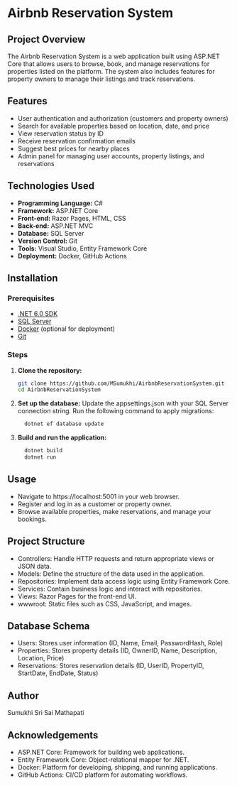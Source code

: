 # Airbnb Reservation System

## Project Overview
The Airbnb Reservation System is a web application built using ASP.NET Core that allows users to browse, book, and manage reservations for properties listed on the platform. The system also includes features for property owners to manage their listings and track reservations.

## Features
- User authentication and authorization (customers and property owners)
- Search for available properties based on location, date, and price
- View reservation status by ID
- Receive reservation confirmation emails
- Suggest best prices for nearby places
- Admin panel for managing user accounts, property listings, and reservations

## Technologies Used
- **Programming Language:** C#
- **Framework:** ASP.NET Core
- **Front-end:** Razor Pages, HTML, CSS
- **Back-end:** ASP.NET MVC
- **Database:** SQL Server
- **Version Control:** Git
- **Tools:** Visual Studio, Entity Framework Core
- **Deployment:** Docker, GitHub Actions

## Installation
### Prerequisites
- [.NET 6.0 SDK](https://dotnet.microsoft.com/download/dotnet/6.0)
- [SQL Server](https://www.microsoft.com/en-us/sql-server/sql-server-downloads)
- [Docker](https://www.docker.com/get-started) (optional for deployment)
- [Git](https://git-scm.com/)

### Steps
1. **Clone the repository:**
   ```bash
   git clone https://github.com/MSumukhi/AirbnbReservationSystem.git
   cd AirbnbReservationSystem
   
2. **Set up the database:**
    Update the appsettings.json with your SQL Server connection string.
    Run the following command to apply migrations:
    ```bash
      dotnet ef database update

3. **Build and run the application:**
    ```bash
      dotnet build
      dotnet run

## Usage
- Navigate to https://localhost:5001 in your web browser.
- Register and log in as a customer or property owner.
- Browse available properties, make reservations, and manage your bookings.

## Project Structure
- Controllers: Handle HTTP requests and return appropriate views or JSON data.
- Models: Define the structure of the data used in the application.
- Repositories: Implement data access logic using Entity Framework Core.
- Services: Contain business logic and interact with repositories.
- Views: Razor Pages for the front-end UI.
- wwwroot: Static files such as CSS, JavaScript, and images.

## Database Schema
- Users: Stores user information (ID, Name, Email, PasswordHash, Role)
- Properties: Stores property details (ID, OwnerID, Name, Description, Location, Price)
- Reservations: Stores reservation details (ID, UserID, PropertyID, StartDate, EndDate, Status)

## Author
Sumukhi Sri Sai Mathapati

## Acknowledgements
- ASP.NET Core: Framework for building web applications.
- Entity Framework Core: Object-relational mapper for .NET.
- Docker: Platform for developing, shipping, and running applications.
- GitHub Actions: CI/CD platform for automating workflows.
